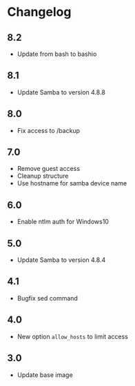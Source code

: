 # Changelog

## 8.2
- Update from bash to bashio

## 8.1
- Update Samba to version 4.8.8

## 8.0
- Fix access to /backup

## 7.0
- Remove guest access
- Cleanup structure
- Use hostname for samba device name

## 6.0
- Enable ntlm auth for Windows10

## 5.0
- Update Samba to version 4.8.4

## 4.1
- Bugfix sed command

## 4.0
- New option `allow_hosts` to limit access

## 3.0
- Update base image
